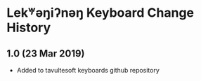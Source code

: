 Lek̓ʷəŋiʔnəŋ Keyboard Change History
=======================

1.0 (23 Mar 2019)
-----------------

* Added to tavultesoft keyboards github repository